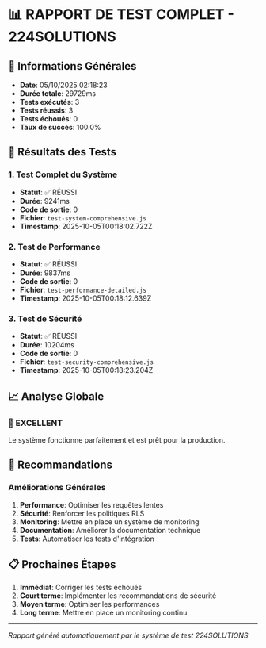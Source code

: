 # 📊 RAPPORT DE TEST COMPLET - 224SOLUTIONS

## 📅 Informations Générales
- **Date**: 05/10/2025 02:18:23
- **Durée totale**: 29729ms
- **Tests exécutés**: 3
- **Tests réussis**: 3
- **Tests échoués**: 0
- **Taux de succès**: 100.0%

## 🧪 Résultats des Tests


### 1. Test Complet du Système
- **Statut**: ✅ RÉUSSI
- **Durée**: 9241ms
- **Code de sortie**: 0
- **Fichier**: `test-system-comprehensive.js`
- **Timestamp**: 2025-10-05T00:18:02.722Z




### 2. Test de Performance
- **Statut**: ✅ RÉUSSI
- **Durée**: 9837ms
- **Code de sortie**: 0
- **Fichier**: `test-performance-detailed.js`
- **Timestamp**: 2025-10-05T00:18:12.639Z




### 3. Test de Sécurité
- **Statut**: ✅ RÉUSSI
- **Durée**: 10204ms
- **Code de sortie**: 0
- **Fichier**: `test-security-comprehensive.js`
- **Timestamp**: 2025-10-05T00:18:23.204Z




## 📈 Analyse Globale


### 🎉 EXCELLENT
Le système fonctionne parfaitement et est prêt pour la production.


## 🔧 Recommandations



### Améliorations Générales
1. **Performance**: Optimiser les requêtes lentes
2. **Sécurité**: Renforcer les politiques RLS
3. **Monitoring**: Mettre en place un système de monitoring
4. **Documentation**: Améliorer la documentation technique
5. **Tests**: Automatiser les tests d'intégration

## 📋 Prochaines Étapes

1. **Immédiat**: Corriger les tests échoués
2. **Court terme**: Implémenter les recommandations de sécurité
3. **Moyen terme**: Optimiser les performances
4. **Long terme**: Mettre en place un monitoring continu

---
*Rapport généré automatiquement par le système de test 224SOLUTIONS*
